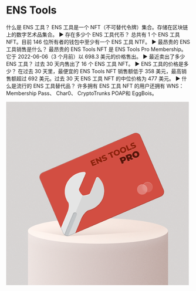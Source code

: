 # ENS Tools

什么是 ENS 工具？
ENS 工具是一个 NFT（不可替代令牌）集合。存储在区块链上的数字艺术品集合。
▶ 存在多少个 ENS 工具代币？
总共有 1 个 ENS 工具 NFT。目前 146 位所有者的钱包中至少有一个 ENS 工具 NTF。
▶ 最昂贵的 ENS 工具销售是什么？
最昂贵的 ENS Tools NFT 是 ENS Tools Pro Membership。它于 2022-06-06（3 个月前）以 698.3 美元的价格售出。
▶ 最近卖出了多少 ENS 工具？
过去 30 天内售出了 16 个 ENS 工具 NFT。
▶ ENS 工具的价格是多少？
在过去 30 天里，最便宜的 ENS Tools NFT 销售额低于 358 美元，最高销售额超过 692 美元。过去 30 天 ENS 工具 NFT 的中位价格为 477 美元。
▶ 什么是流行的 ENS 工具替代品？
许多拥有 ENS 工具 NFT 的用户还拥有 WNS：Membership Pass、 Char0、 CryptoTrunks POAP和 EggBois。

![nft](1661499368228.jpg)
